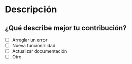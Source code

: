 <!-- ¡Gracias por ayudarnos! -->

# Descripción

<!-- Describe lo que este PR intenta arreglar. -->

## ¿Qué describe mejor tu contribución? <!-- (pon una "X" en lo que mejor describe este PR) -->

- [ ] Arreglar un error
- [ ] Nueva funcionalidad
- [ ] Actualizar documentación
- [ ] Otro
